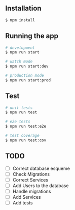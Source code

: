 ## Installation

```bash
$ npm install
```

## Running the app

```bash
# development
$ npm run start

# watch mode
$ npm run start:dev

# production mode
$ npm run start:prod
```

## Test

```bash
# unit tests
$ npm run test

# e2e tests
$ npm run test:e2e

# test coverage
$ npm run test:cov
```

## TODO

- [ ] Correct database esqueme
- [ ] Check Migrations
- [ ] Correct Services
- [ ] Add Users to the database
- [ ] Handle migrations
- [ ] Add Services
- [ ] Add tests
